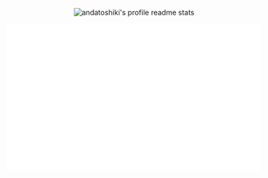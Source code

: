<!--START_SECTION:waka-->
<!--END_SECTION:waka-->

<p align="center">
    <img src="https://stats.toshiki.top/api?show_bg=1&username=andatoshiki&include_all_commits=true" alt="andatoshiki's profile readme stats"></img>
</p>

<p align="center">
    <img src="https://raw.githubusercontent.com/andatoshiki/toshiki-github-stats/master/generated/languages.svg" alt="andatoshiki's dynamic github language stats"></img>
</p>
<!---


andatoshiki/andatoshiki is a ✨ special ✨ repository because its `README.md` (this file) appears on your GitHub profile.
You can click the Preview link to take a look at your changes.
--->

<!-- test -->

